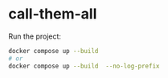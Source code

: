 # call-them-all

Run the project:
```bash
docker compose up --build
# or
docker compose up --build  --no-log-prefix
```